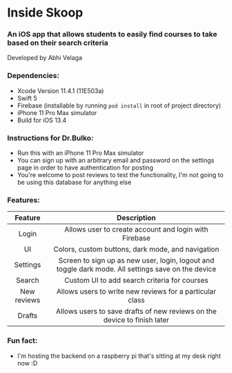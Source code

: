 # Inside Skoop
### An iOS app that allows students to easily find courses to take based on their search criteria
Developed by Abhi Velaga

### Dependencies:
- Xcode Version 11.4.1 (11E503a)
- Swift 5
- Firebase (installable by running `pod install` in root of project directory)
- iPhone 11 Pro Max simulator
- Build for iOS 13.4

### Instructions for Dr.Bulko:
- Run this with an iPhone 11 Pro Max simulator
- You can sign up with an arbitrary email and password on the settings page in order to have authentication for posting
- You're welcome to post reviews to test the functionality, I'm not going to be using this database for anything else

### Features:
Feature | Description
:---: | :---:
Login | Allows user to create account and login with Firebase
UI | Colors, custom buttons, dark mode, and navigation 
Settings | Screen to sign up as new user, login, logout and toggle dark mode. All settings save on the device
Search | Custom UI to add search criteria for courses
New reviews | Allows users to write new reviews for a particular class
Drafts | Allows users to save drafts of new reviews on the device to finish later

### Fun fact:
- I'm hosting the backend on a raspberry pi that's sitting at my desk right now :D
